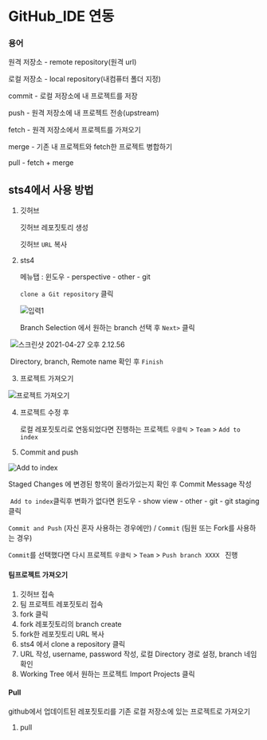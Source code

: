 



# GitHub_IDE 연동

### 용어

원격 저장소 - remote repository(원격 url)

로컬 저장소 - local repository(내컴퓨터 폴더 지정)

commit - 로컬 저장소에 내 프로젝트를 저장

push - 원격 저장소에 내 프로젝트 전송(upstream)

fetch - 원격 저장소에서 프로젝트를 가져오기

merge - 기존 내 프로젝트와 fetch한 프로젝트 병합하기

pull - fetch + merge



## sts4에서 사용 방법

1. 깃허브

   깃허브 레포짓토리 생성 

   깃허브 `URL` 복사

2. sts4

   메뉴탭 : 윈도우 - perspective - other - git

   `clone a Git repository`  클릭

   

   ![입력1](../md-images/%E1%84%89%E1%85%B3%E1%84%8F%E1%85%B3%E1%84%85%E1%85%B5%E1%86%AB%E1%84%89%E1%85%A3%E1%86%BA%202021-04-27%20%E1%84%8B%E1%85%A9%E1%84%92%E1%85%AE%202.08.04.png)

   

   Branch Selection 에서 원하는 branch 선택 후 `Next>` 클릭



​		![스크린샷 2021-04-27 오후 2.12.56](../md-images/%E1%84%89%E1%85%B3%E1%84%8F%E1%85%B3%E1%84%85%E1%85%B5%E1%86%AB%E1%84%89%E1%85%A3%E1%86%BA%202021-04-27%20%E1%84%8B%E1%85%A9%E1%84%92%E1%85%AE%202.12.56.png)

​		Directory, branch, Remote name 확인 후 `Finish` 

3.   프로젝트 가져오기

   

   ![프로젝트 가져오기](../md-images/%E1%84%89%E1%85%B3%E1%84%8F%E1%85%B3%E1%84%85%E1%85%B5%E1%86%AB%E1%84%89%E1%85%A3%E1%86%BA%202021-04-27%20%E1%84%8B%E1%85%A9%E1%84%92%E1%85%AE%203.07.18.png)

   

4. 프로젝트 수정 후

   로컬 레포짓토리로 연동되었다면 진행하는 프로젝트 `우클릭`  >  `Team`  > `Add to index` 





5. Commit and push

![Add to index](../md-images/%E1%84%89%E1%85%B3%E1%84%8F%E1%85%B3%E1%84%85%E1%85%B5%E1%86%AB%E1%84%89%E1%85%A3%E1%86%BA%202021-04-27%20%E1%84%8B%E1%85%A9%E1%84%92%E1%85%AE%203.00.43.png)

Staged Changes 에 변경된 항목이 올라가있는지 확인 후 Commit Message 작성

​	`Add to index`클릭후 변화가 없다면 윈도우 - show view - other - git - git staging 클릭



`Commit and Push` (자신 혼자 사용하는 경우에만)  /  `Commit` (팀원 또는 Fork를 사용하는 경우)

`Commit`를 선택했다면 다시 프로젝트 `우클릭` > `Team` > `Push branch XXXX ` 진행



#### 팀프로젝트 가져오기

1. 깃허브 접속
2. 팀 프로젝트 레포짓토리 접속
3. fork 클릭
4.  fork 레포짓토리의 branch create
5. fork한 레포짓토리 URL 복사
6. sts4 에서 clone a repository 클릭
7. URL 작성, username, password 작성,  로컬 Directory 경로 설정, branch 네임 확인 
8. Working Tree 에서 원하는 프로젝트 Import Projects 클릭



#### Pull

github에서 업데이트된 레포짓토리를 기존 로컬 저장소에 있는 프로젝트로 가져오기

1. pull



